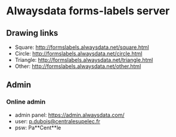 # Alwaysdata forms-labels server

## Drawing links

- Square: http://formslabels.alwaysdata.net/square.html
- Circle: http://formslabels.alwaysdata.net/circle.html
- Triangle: http://formslabels.alwaysdata.net/triangle.html
- Other: http://formslabels.alwaysdata.net/other.html

## Admin

### Online admin

- admin panel: https://admin.alwaysdata.com/
- user: p.dubois@centralesupelec.fr
- psw: Pa\*\*Cent\*\*le
